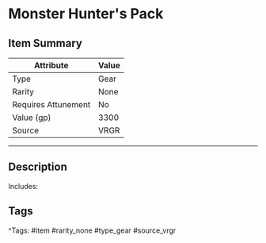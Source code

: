 # Monster Hunter's Pack

## Item Summary

| Attribute            | Value                        |
|----------------------|------------------------------|
| Type                 | Gear |
| Rarity               | None             |
| Requires Attunement  | No                |
| Value (gp)           | 3300    |
| Source               | VRGR |

---

## Description

Includes:

## Tags

^Tags: #item #rarity_none #type_gear #source_vrgr